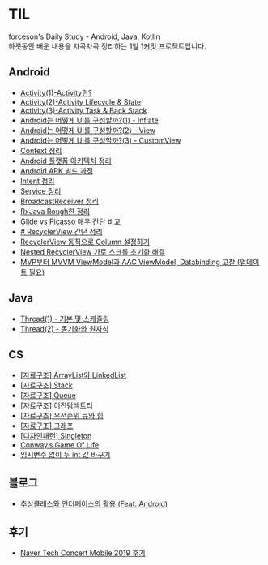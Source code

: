 # TIL
forceson's Daily Study - Android, Java, Kotlin  
하룻동안 배운 내용을 차곡차곡 정리하는 1일 1커밋 프로젝트입니다.

## Android
* [Activity(1)-Activity란?](https://github.com/forceson/TIL/blob/master/Android/Activity(1)-Activity%EB%9E%80.md)  
* [Activity(2)-Activity Lifecycle & State](https://github.com/forceson/TIL/blob/master/Android/Activity(2)-Activity%20Lifecycle%20%26%20State.md)
* [Activity(3)-Activity Task & Back Stack](https://github.com/forceson/TIL/blob/master/Android/Activity(3)-Activity%20Task%20%26%20Back%20Stack.md)
* [Android는 어떻게 UI를 구성할까?(1) - Inflate](https://github.com/forceson/TIL/blob/master/Android/Android는%20어떻게%20UI를%20구성할까%3F(1)%20-%20Inflate.md)
* [Android는 어떻게 UI를 구성할까?(2) - View](https://github.com/forceson/TIL/blob/master/Android/Android는%20어떻게%20UI를%20구성할까%3F(2)%20-%20View.md)
* [Android는 어떻게 UI를 구성할까?(3) - CustomView](https://github.com/forceson/TIL/blob/master/Android/Android는%20어떻게%20UI를%20구성할까%3F(3)%20-%20CustomView.md)
* [Context 정리](https://github.com/forceson/TIL/blob/master/Android/Context%20정리.md)
* [Android 플랫폼 아키텍처 정리](https://github.com/forceson/TIL/blob/master/Android/Android%20%ED%94%8C%EB%9E%AB%ED%8F%BC%20%EC%95%84%ED%82%A4%ED%85%8D%EC%B2%98%20%EC%A0%95%EB%A6%AC.md)
* [Android APK 빌드 과정](https://github.com/forceson/TIL/blob/master/Android/Android%20APK%20%EB%B9%8C%EB%93%9C%20%EA%B3%BC%EC%A0%95.md)
* [Intent 정리](https://github.com/forceson/TIL/blob/master/Android/Intent%20정리.md)
* [Service 정리](https://github.com/forceson/TIL/blob/master/Android/Service%20정리.md)
* [BroadcastReceiver 정리](https://github.com/forceson/TIL/blob/master/Android/BroadcastReceiver%20정리.md)
* [RxJava Rough한 정리](https://github.com/forceson/TIL/blob/master/Android/RxJava%20Rough한%20정리.md)
* [Glide vs Picasso 매우 간단 비교](https://github.com/forceson/TIL/blob/master/Android/Glide%20vs%20Picasso%20매우%20간단%20비교.md)
* [# RecyclerView 간단 정리
](https://github.com/forceson/TIL/blob/master/Android/RecyclerView%20간단%20정리.md)
* [RecyclerView 동적으로 Column 설정하기](https://github.com/forceson/TIL/blob/master/Android/RecyclerView%20동적으로%20Column%20설정하기.md)
* [Nested RecyclerView 가로 스크롤 초기화 해결](https://github.com/forceson/TIL/blob/master/Android/Nested%20RecyclerView%20가로%20스크롤%20초기화%20해결.md)
* [MVP부터 MVVM ViewModel과 AAC ViewModel, Databinding 고찰 (업데이트 필요)](https://github.com/forceson/TIL/blob/master/Android/MVP부터%20MVVM%20ViewModel과%20AAC%20ViewModel,%20Databinding%20고찰.md)
## Java
* [Thread(1) - 기본 및 스케쥴링](https://github.com/forceson/TIL/blob/master/Java/Thread(1)-기본%20및%20스케쥴링.md)
* [Thread(2) - 동기화와 원자성](https://github.com/forceson/TIL/blob/master/Java/Thread(2)-동기화와%20원자성.md)
## CS
* [[자료구조] ArrayList와 LinkedList](https://github.com/forceson/TIL/blob/master/CS/[자료구조]%20ArrayList와%20LinkedList.md)
* [[자료구조] Stack](https://github.com/forceson/TIL/blob/master/CS/[자료구조]%20Stack.md)
* [[자료구조] Queue](https://github.com/forceson/TIL/blob/master/CS/[자료구조]%20Queue.md)
* [[자료구조] 이진탐색트리](https://github.com/forceson/TIL/blob/master/CS/[자료구조]%20이진탐색트리.md)
* [[자료구조] 우선순위 큐와 힙](https://github.com/forceson/TIL/blob/master/CS/[자료구조]%20우선순위%20큐와%20힙.md)
* [[자료구조] 그래프](https://github.com/forceson/TIL/blob/master/CS/[자료구조]%20그래프.md)
* [[디자인패턴] Singleton](https://github.com/forceson/TIL/blob/master/CS/[디자인패턴]%20Singleton.md)
* [Conway’s Game Of Life](https://github.com/forceson/TIL/blob/master/CS/Conway%E2%80%99s%20Game%20Of%20Life.md)
* [임시변수 없이 두 int 값 바꾸기](https://github.com/forceson/TIL/blob/master/CS/임시변수%20없이%20두%20int%20값%20바꾸기.md)
## 블로그
* [추상클래스와 인터페이스의 활용 (Feat. Android)](https://forceson.github.io/android/%EC%B6%94%EC%83%81%ED%81%B4%EB%9E%98%EC%8A%A4%EC%99%80-%EC%9D%B8%ED%84%B0%ED%8E%98%EC%9D%B4%EC%8A%A4%EC%9D%98-%ED%99%9C%EC%9A%A9-(Feat.-Android)/)
## 후기
* [Naver Tech Concert Mobile 2019 후기](https://forceson.github.io/%ED%9B%84%EA%B8%B0/Naver-Tech-Concert-2019-%ED%9B%84%EA%B8%B0/)
